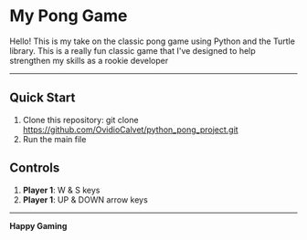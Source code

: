 # My Pong Game

Hello! This is my take on the classic pong game using Python and the Turtle library. This is a really fun classic game that I've designed to help strengthen my skills as a rookie developer



---

## Quick Start

1. Clone this repository: git clone https://github.com/OvidioCalvet/python_pong_project.git
2. Run the main file

## Controls

1. **Player 1**: W & S keys
2. **Player 1**: UP & DOWN arrow keys

---

**Happy Gaming**
